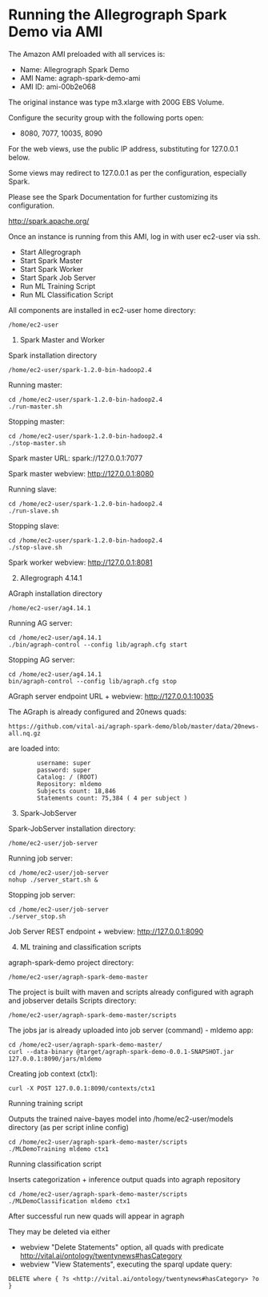 Running the Allegrograph Spark Demo via AMI
===================================

The Amazon AMI preloaded with all services is:
* Name: Allegrograph Spark Demo
* AMI Name: agraph-spark-demo-ami
* AMI ID: ami-00b2e068

The original instance was type m3.xlarge with 200G EBS Volume.

Configure the security group with the following ports open:
* 8080, 7077, 10035, 8090

For the web views, use the public IP address, substituting for 127.0.0.1 below.

Some views may redirect to 127.0.0.1 as per the configuration, especially Spark.

Please see the Spark Documentation for further customizing its configuration.

<http://spark.apache.org/>
 

Once an instance is running from this AMI, log in with user ec2-user via ssh.

* Start Allegrograph
* Start Spark Master
* Start Spark Worker
* Start Spark Job Server
* Run ML Training Script
* Run ML Classification Script


All components are installed in ec2-user home directory:
```
/home/ec2-user
```
1. Spark Master and Worker

Spark installation directory
```
/home/ec2-user/spark-1.2.0-bin-hadoop2.4
```
Running master:
```
cd /home/ec2-user/spark-1.2.0-bin-hadoop2.4
./run-master.sh
```
Stopping master:
```
cd /home/ec2-user/spark-1.2.0-bin-hadoop2.4
./stop-master.sh
```

Spark master URL: spark://127.0.0.1:7077

Spark master webview: http://127.0.0.1:8080


Running slave:
```
cd /home/ec2-user/spark-1.2.0-bin-hadoop2.4
./run-slave.sh
```
Stopping slave:
```
cd /home/ec2-user/spark-1.2.0-bin-hadoop2.4
./stop-slave.sh
```
Spark worker webview: http://127.0.0.1:8081


2. Allegrograph 4.14.1

AGraph installation directory
```
/home/ec2-user/ag4.14.1
```

Running AG server:
```
cd /home/ec2-user/ag4.14.1
./bin/agraph-control --config lib/agraph.cfg start
```
Stopping AG server:
```
cd /home/ec2-user/ag4.14.1
bin/agraph-control --config lib/agraph.cfg stop
```
AGraph server endpoint URL + webview: http://127.0.0.1:10035


The AGraph is already configured and 20news quads:
```
https://github.com/vital-ai/agraph-spark-demo/blob/master/data/20news-all.nq.gz
```
are loaded into:
```
        username: super
        password: super
        Catalog: / (ROOT)
        Repository: mldemo
        Subjects count: 18,846
        Statements count: 75,384 ( 4 per subject )
```

3. Spark-JobServer

Spark-JobServer installation directory:
```
/home/ec2-user/job-server
```
Running job server:
```
cd /home/ec2-user/job-server
nohup ./server_start.sh &
```
Stopping job server:
```
cd /home/ec2-user/job-server
./server_stop.sh
```

Job Server REST endpoint + webview: http://127.0.0.1:8090


4. ML training and classification scripts

agraph-spark-demo project directory:
```
/home/ec2-user/agraph-spark-demo-master
```

The project is built with maven and scripts already configured with agraph and jobserver details
Scripts directory:
```
/home/ec2-user/agraph-spark-demo-master/scripts
```

The jobs jar is already uploaded into job server (command) - mldemo app:
```
cd /home/ec2-user/agraph-spark-demo-master/
curl --data-binary @target/agraph-spark-demo-0.0.1-SNAPSHOT.jar  127.0.0.1:8090/jars/mldemo
```

Creating job context (ctx1):
```
curl -X POST 127.0.0.1:8090/contexts/ctx1
```

Running training script

Outputs the trained naive-bayes model into /home/ec2-user/models directory (as per script inline config)
```
cd /home/ec2-user/agraph-spark-demo-master/scripts
./MLDemoTraining mldemo ctx1
```

Running classification script

Inserts categorization + inference output quads into agraph repository
```
cd /home/ec2-user/agraph-spark-demo-master/scripts
./MLDemoClassification mldemo ctx1
```

After successful run new quads will appear in agraph

They may be deleted via either 
* webview "Delete Statements" option, all quads with predicate <http://vital.ai/ontology/twentynews#hasCategory>
* webview "View Statements", executing the sparql update query:
```
DELETE where { ?s <http://vital.ai/ontology/twentynews#hasCategory> ?o }
```




